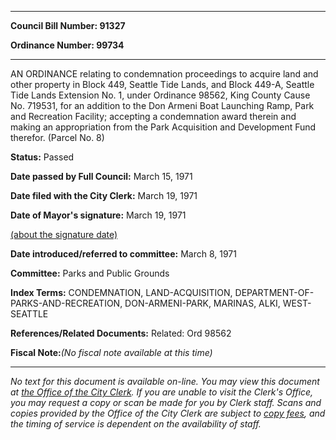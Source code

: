 

********

**Council Bill Number: 91327**
   
**Ordinance Number: 99734**
********

 AN ORDINANCE relating to condemnation proceedings to acquire land and other property in Block 449, Seattle Tide Lands, and Block 449-A, Seattle Tide Lands Extension No. 1, under Ordinance 98562, King County Cause No. 719531, for an addition to the Don Armeni Boat Launching Ramp, Park and Recreation Facility; accepting a condemnation award therein and making an appropriation from the Park Acquisition and Development Fund therefor. (Parcel No. 8)

**Status:** Passed
   
**Date passed by Full Council:** March 15, 1971
   
**Date filed with the City Clerk:** March 19, 1971
   
**Date of Mayor's signature:** March 19, 1971
   
[(about the signature date)](/~public/approvaldate.htm)
   
   
   
**Date introduced/referred to committee:** March 8, 1971
   
**Committee:** Parks and Public Grounds
   
   
**Index Terms:** CONDEMNATION, LAND-ACQUISITION, DEPARTMENT-OF-PARKS-AND-RECREATION, DON-ARMENI-PARK, MARINAS, ALKI, WEST-SEATTLE

**References/Related Documents:** Related: Ord 98562

**Fiscal Note:**_(No fiscal note available at this time)_
********

_No text for this document is available on-line. You may view this document at [the Office of the City Clerk](http://www.seattle.gov/leg/clerk/contactUs.htm). If you are unable to visit the Clerk's Office, you may request a copy or scan be made for you by Clerk staff. Scans and copies provided by the Office of the City Clerk are subject to [copy fees](http://clerk.seattle.gov/~public/clerkfees.htm), and the timing of service is dependent on the availability of staff._

